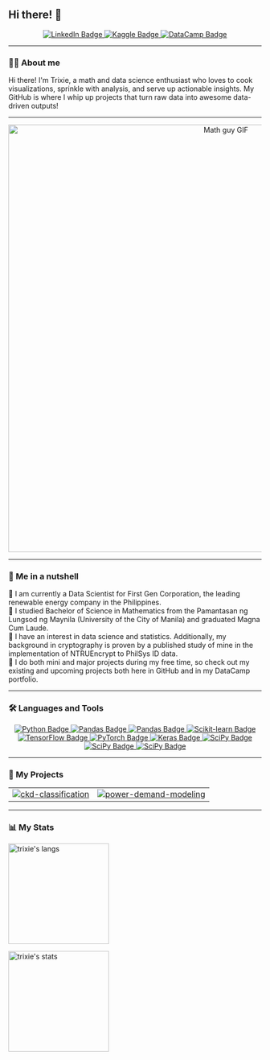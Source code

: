 ## Hi there! 👋

<!--
**Trixie18/Trixie18** is a ✨ _special_ ✨ repository because its `README.md` (this file) appears on your GitHub profile.

Here are some ideas to get you started:

- 🔭 I’m currently working on ...
- 🌱 I’m currently learning ...
- 👯 I’m looking to collaborate on ...
- 🤔 I’m looking for help with ...
- 💬 Ask me about ...
- 📫 How to reach me: ...
- 😄 Pronouns: ...
- ⚡ Fun fact: ...
-->

<div id="badges" align="center">
  <a href="https://www.linkedin.com/in/jtocampo/">
    <img src="https://img.shields.io/badge/LinkedIn-458588?style=for-the-badge&logo=linkedin&logoColor=white" alt="LinkedIn Badge"/>
  </a>
  <a href="https://www.kaggle.com/johntrixieocampo">
    <img src="https://img.shields.io/badge/Kaggle-d79921?style=for-the-badge&logo=kaggle&logoColor=white" alt="Kaggle Badge"/>
  </a>
  <a href="https://www.datacamp.com/portfolio/jtocampo0118">
    <img src="https://img.shields.io/badge/Datacamp-05192D?style=for-the-badge&logo=datacamp&logoColor=03E860" alt="DataCamp Badge"/>
  </a>
</div>

---

### 👨‍💻 About me 

Hi there! I'm Trixie, a math and data science enthusiast who loves to cook visualizations, sprinkle with analysis, and serve up actionable insights. My GitHub is where I whip up projects that turn raw data into awesome data-driven outputs!

---

<div align="center">
  <img src="https://media.giphy.com/media/v1.Y2lkPWVjZjA1ZTQ3enozYXcweXZiM2toeTdicXExNmZkbXZmMnYzMXU4bHFqcmZvdXF1YiZlcD12MV9naWZzX3NlYXJjaCZjdD1n/3o6Yg4GUVgIUg3bf7W/giphy.gif" width="850" alt="Math guy GIF"/>
</div>

---

### 🥜 Me in a nutshell

🌱 I am currently a Data Scientist for First Gen Corporation, the leading renewable energy company in the Philippines. <br>
🌱 I studied Bachelor of Science in Mathematics from the Pamantasan ng Lungsod ng Maynila (University of the City of Manila) and graduated Magna Cum Laude. <br>
🌱 I have an interest in data science and statistics. Additionally, my background in cryptography is proven by a published study of mine in the implementation of NTRUEncrypt to PhilSys ID data. <br>
🌱 I do both mini and major projects during my free time, so check out my existing and upcoming projects both here in GitHub and in my DataCamp portfolio. <br>

---

### 🛠️ Languages and Tools

<p align="center">
  <a href="https://www.python.org">
    <img src="https://img.shields.io/badge/Python-282828?style=for-the-badge&logo=python&logoColor=b8bb26" alt="Python Badge"/>
  </a>
  <a href="https://pandas.pydata.org/">
    <img src="https://img.shields.io/badge/Pandas-282828?style=for-the-badge&logo=pandas&logoColor=fbf1c7" alt="Pandas Badge"/>
  </a>
  <a href="https://numpy.org/">
    <img src="https://img.shields.io/badge/numpy-282828?style=for-the-badge&logo=numpy&logoColor=white" alt="Pandas Badge"/>
  </a>
  <a href="https://scikit-learn.org/">
    <img src="https://img.shields.io/badge/Scikit--Learn-282828?style=for-the-badge&logo=scikit-learn&logoColor=d79921" alt="Scikit-learn Badge"/>
  </a>
  <a href="https://www.tensorflow.org">
    <img src="https://img.shields.io/badge/TensorFlow-282828?style=for-the-badge&logo=tensorflow&logoColor=fe8019" alt="TensorFlow Badge"/>
  </a>
  <a href="https://pytorch.org/">
    <img src="https://img.shields.io/badge/PyTorch-282828?style=for-the-badge&logo=pytorch&logoColor=fb4934" alt="PyTorch Badge"/>
  </a>
  <a href="https://keras.org/">
    <img src="https://img.shields.io/badge/Keras-282828?style=for-the-badge&logo=Keras&logoColor=white" alt="Keras Badge"/>
  </a>
  <a href="https://scipy.org/">
    <img src="https://img.shields.io/badge/SciPy-282828?style=for-the-badge&logo=scipy&logoColor=%white" alt="SciPy Badge"/>
  </a>
  <a href="https://plotly.org/">
    <img src="https://img.shields.io/badge/Plotly-282828?style=for-the-badge&logo=plotly&logoColor=white" alt="SciPy Badge"/>
  </a>
  <a href="https://matplotlib.org/">
    <img src="https://img.shields.io/badge/Matplotlib-282828?style=for-the-badge&logo=Matplotlib&logoColor=white" alt="SciPy Badge"/>
  </a>
</p>


---

### 👾 My Projects

<table>
  <tr>
    <td style="border: none;">
      <a href="https://github.com/Trixie18/ckd-classification-using-rf-gb-svm-knn">
        <img src="https://github-readme-stats.vercel.app/api/pin/?username=Trixie18&repo=ckd-classification-using-rf-gb-svm-knn&theme=gruvbox&hide_border=true" alt="ckd-classification" />
      </a>
    </td>
    <td style="border: none;">
      <a href="https://github.com/Trixie18/power-demand-modeling">
        <img src="https://github-readme-stats.vercel.app/api/pin/?username=Trixie18&repo=power-demand-modeling&theme=gruvbox&hide_border=true" alt="power-demand-modeling" />
      </a>
    </td>
  </tr>
</table>

---

### 📊 My Stats

<p align="left">
  <img height=200 align="center" src="https://github-readme-stats.vercel.app/api/top-langs?username=Trixie18&layout=compact&langs_count=8&theme=gruvbox" alt="trixie's langs" />
</p>

<p align="left">
  <img height=200 align="center" src="https://github-readme-stats.vercel.app/api?username=Trixie18&rank_icon=github&theme=gruvbox" alt="trixie's stats"/>
</p>



